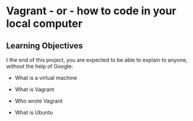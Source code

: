 # Vagrant - or - how to code in your local computer

## Learning Objectives

t the end of this project, you are expected to be able to explain to anyone, without the help of Google:

* What is a virtual machine

* What is Vagrant

* Who wrote Vagrant

* What is Ubuntu
